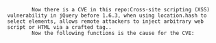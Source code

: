 
            Now there is a CVE in this repo:Cross-site scripting (XSS) vulnerability in jQuery before 1.6.3, when using location.hash to select elements, allows remote attackers to inject arbitrary web script or HTML via a crafted tag..
            Now the following functions is the cause for the CVE:
            